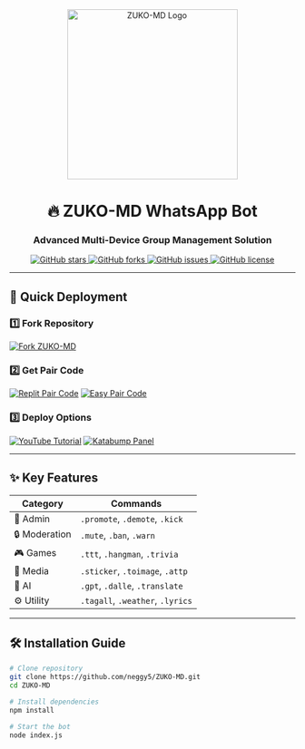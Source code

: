 <div align="center">
  <img src="https://i.imgur.com/J7XqyQa.png" alt="ZUKO-MD Logo" width="300">
  
  <h1>🔥 ZUKO-MD WhatsApp Bot</h1>
  <h3>Advanced Multi-Device Group Management Solution</h3>
  
  <p>
    <a href="https://github.com/neggy5/ZUKO-MD/stargazers">
      <img src="https://img.shields.io/github/stars/neggy5/ZUKO-MD?style=for-the-badge&logo=github&color=yellow" alt="GitHub stars">
    </a>
    <a href="https://github.com/neggy5/ZUKO-MD/network/members">
      <img src="https://img.shields.io/github/forks/neggy5/ZUKO-MD?style=for-the-badge&logo=git&color=orange" alt="GitHub forks">
    </a>
    <a href="https://github.com/neggy5/ZUKO-MD/issues">
      <img src="https://img.shields.io/github/issues/neggy5/ZUKO-MD?style=for-the-badge&logo=github&color=red" alt="GitHub issues">
    </a>
    <a href="https://github.com/neggy5/ZUKO-MD/blob/main/LICENSE">
      <img src="https://img.shields.io/github/license/neggy5/ZUKO-MD?style=for-the-badge&logo=github&color=blue" alt="GitHub license">
    </a>
  </p>
</div>

---

## 🚀 Quick Deployment

### 1️⃣ Fork Repository
[![Fork ZUKO-MD](https://img.shields.io/badge/FORK-ZUKO--MD-black?style=for-the-badge&logo=github)](https://github.com/neggy5/ZUKO-MD/fork)

### 2️⃣ Get Pair Code
[![Replit Pair Code](https://img.shields.io/badge/Replit_Pair_Code-667881?style=for-the-badge&logo=replit)](https://replit.com/@DGXeon/Xeon-PairCode?v=1)
[![Easy Pair Code](https://img.shields.io/badge/Easy_Pair_Code-FF6B6B?style=for-the-badge)](https://knight-bot-paircode.onrender.com)

### 3️⃣ Deploy Options
[![YouTube Tutorial](https://img.shields.io/badge/Video_Tutorial-FF0000?style=for-the-badge&logo=youtube)](https://youtu.be/dDyiEHF8rIQ)
[![Katabump Panel](https://img.shields.io/badge/Katabump_Deploy-D6B7D6?style=for-the-badge&logo=server)](https://dashboard.katabump.com/auth/login#d6b7d6)

---

## ✨ Key Features
| Category       | Commands                          
|----------------|-----------------------------------|
| 👑 Admin       | `.promote`, `.demote`, `.kick`    
| 🔒 Moderation | `.mute`, `.ban`, `.warn`          
| 🎮 Games      | `.ttt`, `.hangman`, `.trivia`     
| 🎨 Media      | `.sticker`, `.toimage`, `.attp`   
| 🤖 AI         | `.gpt`, `.dalle`, `.translate`    
| ⚙️ Utility    | `.tagall`, `.weather`, `.lyrics`  

---

## 🛠️ Installation Guide
```bash
# Clone repository
git clone https://github.com/neggy5/ZUKO-MD.git
cd ZUKO-MD

# Install dependencies
npm install

# Start the bot
node index.js